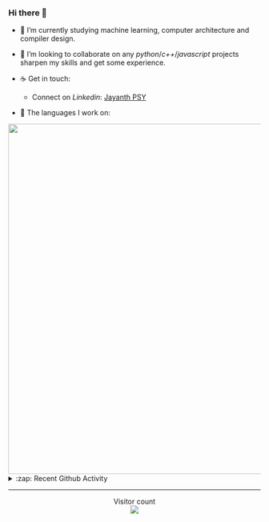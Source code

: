 ### Hi there 👋

- 🌱 I’m currently studying machine learning, computer architecture and compiler design.

- 👯 I’m looking to collaborate on any *python*/*c++*/*javascript* projects sharpen my skills and get some experience.

- ☕ Get in touch:
  +  Connect on *Linkedin*: [Jayanth PSY](https://www.linkedin.com/in/jayanth-p-b3924812a/)

<!--- ⚡ Fun fact: *Python* is older than *C++* and *Java*. -->

- :memo: The languages I work on: 

<img src="https://wakatime.com/share/@j_tesla/bdf4246a-6e44-4441-87e6-ea13fc96a824.png" width="700"/>

<details>
  <summary>:zap: Recent Github Activity</summary>
  
<!--START_SECTION:activity-->
1. 🎉 Merged PR [#18](https://github.com/j-tesla/all-blogs/pull/18) in [j-tesla/all-blogs](https://github.com/j-tesla/all-blogs)
2. 🎉 Merged PR [#76](https://github.com/j-tesla/space-shooter/pull/76) in [j-tesla/space-shooter](https://github.com/j-tesla/space-shooter)
3. 🎉 Merged PR [#8](https://github.com/j-tesla/twitter-bot/pull/8) in [j-tesla/twitter-bot](https://github.com/j-tesla/twitter-bot)
4. 🎉 Merged PR [#75](https://github.com/j-tesla/space-shooter/pull/75) in [j-tesla/space-shooter](https://github.com/j-tesla/space-shooter)
5. 🎉 Merged PR [#16](https://github.com/j-tesla/all-blogs/pull/16) in [j-tesla/all-blogs](https://github.com/j-tesla/all-blogs)
<!--END_SECTION:activity-->

</details>

-----

<p align="center"> 
  Visitor count<br>
  <img src="https://profile-counter.glitch.me/j-tesla/count.svg" />
</p>












<!--
**j-tesla/j-tesla** is a ✨ _special_ ✨ repository because its `README.md` (this file) appears on your GitHub profile.

Here are some ideas to get you started:

- 🔭 I’m currently working on ...
- 🌱 I’m currently learning ...
- 👯 I’m looking to collaborate on ...
- 🤔 I’m looking for help with ...
- 💬 Ask me about ...
- 📫 How to reach me: ...
- 😄 Pronouns: ...
- ⚡ Fun fact: ...
-->

